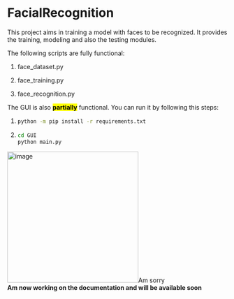 # FacialRecognition

This project aims in training a model with faces to be recognized. It provides the training, modeling and also the testing modules.

The following scripts are fully functional:

1. face_dataset.py

2. face_training.py

3. face_recognition.py

The GUI is also **<mark>partially</mark>** functional. You can run it by following this steps:

1. ```bash
   python -m pip install -r requirements.txt
   ```

2. ```bash
   cd GUI
   python main.py
   ```

<img src="https://images.pexels.com/photos/4439423/pexels-photo-4439423.jpeg?auto=compress&cs=tinysrgb&w=1260&h=750&dpr=1" alt="image" width="300" height="300">Am sorry</img>
<br>
**Am now working on the documentation and will be available soon**
